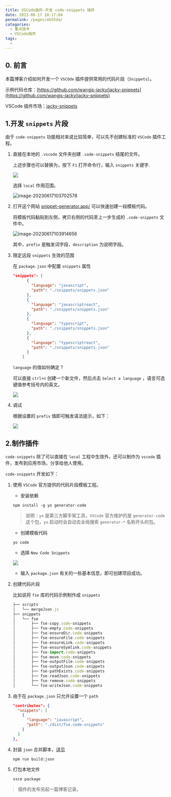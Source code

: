 ```yaml
---
title: VSCode插件-开发 code-snippets 插件
date: 2023-06-17 10:17:04
permalink: /pages/eb55da/
categories:
  - 重点技术
  - VSCode插件
tags:
  - 
---
```




## 0. 前言

本篇博客介绍如何开发一个 `VSCOde` 插件提供常用的代码片段（`Snippets`）。

示例代码仓库：[https://github.com/wangjs-jacky/jacky-snippets](https://github.com/wangjs-jacky/jacky-snippets)

VSCode 插件市场：[jacky-snippets](https://marketplace.visualstudio.com/items?itemName=w-plus-jacky.jacky-snippets)



## 1.开发 `snippets` 片段

由于 `code-snippets` 功能相对来说比较简单，可以先不创建标准的 `VSCode` 插件工程。

1. 直接在本地的 `.vscode` 文件夹创建 `.code-snippets` 结尾的文件。

   上述步骤也可以替换为，按下  `F1` 打开命令行，输入 `snippets` 关键字.

   ![](https://wjs-tik.oss-cn-shanghai.aliyuncs.com/202306171036392.png)

   选择  `local` 作用范围。

   ![image-20230617103702578](https://wjs-tik.oss-cn-shanghai.aliyuncs.com/202306171037690.png)

2. 打开这个网站 [snippet-generator.app/](https://link.juejin.cn/?target=https%3A%2F%2Fsnippet-generator.app%2F) 可以快速创建一段模板代码。

   将模板代码黏贴到左侧，拷贝右侧的代码至上一步生成的 `.code-snippets` 文件中。

   ![image-20230617103914656](https://wjs-tik.oss-cn-shanghai.aliyuncs.com/202306171039048.png)

   其中，`prefix` 是触发词字段，`description` 为说明字段。

3. 限定这段 `snippets` 生效的范围

   在 `package.json` 中配置 `snippets` 属性

   ```json
   "snippets": [
         {
           "language": "javascript",
           "path": "./snippets/snippets.json"
         },
         {
           "language": "javascriptreact",
           "path": "./snippets/snippets.json"
         },
         {
           "language": "typescript",
           "path": "./snippets/snippets.json"
         },
         {
           "language": "typescriptreact",
           "path": "./snippets/snippets.json"
         }
       ]
   ```

   `language` 的值如何确定？

   可以直接 `ctrl+n` 创建一个新文件，然后点击 `Select a language` ，语言可选键值参考括号内的英文。

   ![](https://wjs-tik.oss-cn-shanghai.aliyuncs.com/202306171608921.png)

4. 调试

   根据设置的 `prefix` 值即可触发语法提示，如下：

   ![](https://wjs-tik.oss-cn-shanghai.aliyuncs.com/202306142347282.png)



## 2.制作插件

`code-snippets` 除了可以直接在 `local` 工程中生效外，还可以制作为 `vscode` 插件，发布到应用市场，分享给他人使用。

`code-snippets` 开发如下：

1. 使用 `VSCode` 官方提供的代码片段模板工程。

   - 安装依赖

   ```shell
   npm install -g yo generator-code
   ```

   > 说明：`yo` 是第三方脚手架工具，`VSCode` 官方维护的是 `generator-code` 这个包，`yo` 启动时会自动去全局搜索 `generator-*` 名称开头的包。

   - 创建模板代码

   ```
   yo code
   ```

   - 选择 `New Code Snippets`

   ![](https://wjs-tik.oss-cn-shanghai.aliyuncs.com/202306171553806.png)

   - 输入 `package.json` 有关的一些基本信息，即可创建项目成功。

2. 创建代码片段

   比如说将 `fse` 库的代码示例制作成 `snippets` 

   ```javascript
   ├── scripts
   │   └── mergeJson.js
   ├── snippets
   │   └── fse
   │       ├── fse-copy.code-snippets
   │       ├── fse-empty.code-snippets
   │       ├── fse-ensureDir.code-snippets
   │       ├── fse-ensureFile.code-snippets
   │       ├── fse-ensureLink.code-snippets
   │       ├── fse-ensureSymlink.code-snippets
   │       ├── fse-import.code-snippets
   │       ├── fse-move.code-snippets
   │       ├── fse-outputFile.code-snippets
   │       ├── fse-outputJson.code-snippets
   │       ├── fse-pathExists.code-snippets
   │       ├── fse-readJson.code-snippets
   │       ├── fse-remove.code-snippets
   │       └── fse-writeJson.code-snippets
   ```

3. 由于在 `package.json` 只允许设置一个 `path`

   ```json
   "contributes": {
     "snippets": [
       {
         "language": "javascript",
         "path": "./dist/fse.code-snippets"
       }
     ]
   },
   ```

4. 封装 `json` 合并脚本，[详见](https://github.com/wangjs-jacky/jacky-snippets/blob/main/scripts/mergeJson.js)

   ```shell
   npm run build:json
   ```

5. 打包本地文件

   ```shell
   vsce package
   ```

> 插件的发布另起一篇博客记录。



